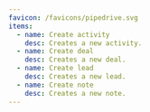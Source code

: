 ```yaml
---
favicon: /favicons/pipedrive.svg
items:
  - name: Create activity
    desc: Creates a new activity.
  - name: Create deal
    desc: Creates a new deal.
  - name: Create lead
    desc: Creates a new lead.
  - name: Create note
    desc: Creates a new note.
---
```


<script setup>
  import CustomListing from '../../components/CustomListing.vue'
</script>

<CustomListing />
